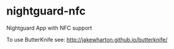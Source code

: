 nightguard-nfc
==============

Nightguard App with NFC support

To use ButterKnife see:
http://jakewharton.github.io/butterknife/
